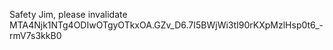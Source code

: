 Safety Jim, please invalidate MTA4Njk1NTg4ODIwOTgyOTkxOA.GZv_D6.7I5BWjWi3tI90rKXpMzlHsp0t6_-rmV7s3kkB0

